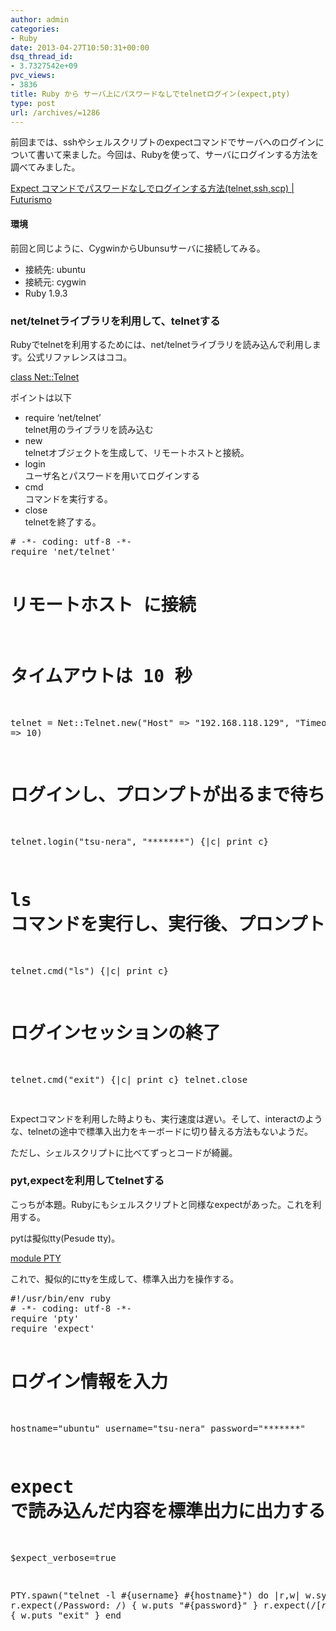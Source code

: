 ```yaml
---
author: admin
categories:
- Ruby
date: 2013-04-27T10:50:31+00:00
dsq_thread_id:
- 3.7327542e+09
pvc_views:
- 3836
title: Ruby から サーバ上にパスワードなしでtelnetログイン(expect,pty)
type: post
url: /archives/=1286
---
```


前回までは、sshやシェルスクリプトのexpectコマンドでサーバへのログインについて書いて来ました。今回は、Rubyを使って、サーバにログインする方法を調べてみました。

[Expect コマンドでパスワードなしでログインする方法(telnet,ssh,scp) | Futurismo][1]

#### 環境

前回と同じように、CygwinからUbunsuサーバに接続してみる。

  * 接続先: ubuntu 
  * 接続元: cygwin 
  * Ruby 1.9.3 

### net/telnetライブラリを利用して、telnetする

Rubyでtelnetを利用するためには、net/telnetライブラリを読み込んで利用します。公式リファレンスはココ。

[class Net::Telnet][2]

ポイントは以下

  * require &#8216;net/telnet&#8217;   
    telnet用のライブラリを読み込む 
  * new   
    telnetオブジェクトを生成して、リモートホストと接続。 
  * login   
    ユーザ名とパスワードを用いてログインする 
  * cmd   
    コマンドを実行する。 
  * close   
    telnetを終了する。 

<div style="padding-bottom: 0px; margin: 0px; padding-left: 0px; padding-right: 0px; display: inline; float: none; padding-top: 0px" id="scid:812469c5-0cb0-4c63-8c15-c81123a09de7:c894d820-0c8e-42e0-ae9c-de264d329db7" class="wlWriterEditableSmartContent">
  <pre name="code" class="ruby"># -*- coding: utf-8 -*-
require 'net/telnet'

# リモートホスト  に接続
# タイムアウトは 10 秒
telnet = Net::Telnet.new("Host" =&gt; "192.168.118.129",
                         "Timeout" =&gt; 10)

# ログインし、プロンプトが出るまで待ち合わせる
telnet.login("tsu-nera", "*******") {|c| print c}

# ls コマンドを実行し、実行後、プロンプトが出るまで待ち合わせる
telnet.cmd("ls") {|c| print c}

# ログインセッションの終了
telnet.cmd("exit") {|c| print c}
telnet.close


</pre>
</div>

Expectコマンドを利用した時よりも、実行速度は遅い。そして、interactのような、telnetの途中で標準入出力をキーボードに切り替える方法もないようだ。

ただし、シェルスクリプトに比べてずっとコードが綺麗。

### pyt,expectを利用してtelnetする

こっちが本題。Rubyにもシェルスクリプトと同様なexpectがあった。これを利用する。

pytは擬似tty(Pesude tty)。

[module PTY][3]

これで、擬似的にttyを生成して、標準入出力を操作する。

<div style="padding-bottom: 0px; margin: 0px; padding-left: 0px; padding-right: 0px; display: inline; float: none; padding-top: 0px" id="scid:812469c5-0cb0-4c63-8c15-c81123a09de7:51ed7da8-3617-47a5-af78-e272fa7138a7" class="wlWriterEditableSmartContent">
  <pre name="code" class="ruby">#!/usr/bin/env ruby
# -*- coding: utf-8 -*-
require 'pty'
require 'expect'

# ログイン情報を入力
hostname="ubuntu"
username="tsu-nera"
password="*******"

# expect で読み込んだ内容を標準出力に出力するおまじない
$expect_verbose=true

PTY.spawn("telnet -l #{username} #{hostname}") do |r,w|
w.sync = true
r.expect(/Password: /) { w.puts "#{password}" }
r.expect(/[$%#]/) { w.puts "ls" }
r.expect(/[$%#]/) { w.puts "exit" }
end
</pre>
</div>

 [1]: https://futurismo.biz/archives/1272
 [2]: http://doc.ruby-lang.org/ja/1.9.3/class/Net=3a=3aTelnet.html
 [3]: http://doc.ruby-lang.org/ja/1.9.2/class/PTY.html